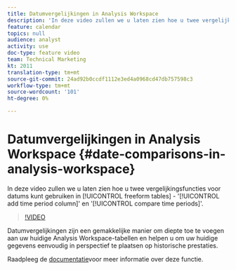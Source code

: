 ```yaml
---
title: Datumvergelijkingen in Analysis Workspace
description: 'In deze video zullen we u laten zien hoe u twee vergelijkingsfuncties voor datums kunt gebruiken in vrije-vormtabellen: ''Tijdskolom toevoegen'' en ''Tijdsperioden vergelijken''.'
feature: calendar
topics: null
audience: analyst
activity: use
doc-type: feature video
team: Technical Marketing
kt: 2011
translation-type: tm+mt
source-git-commit: 24ad92b0ccdf1112e3ed4a0968cd47db757598c3
workflow-type: tm+mt
source-wordcount: '101'
ht-degree: 0%

---
```



# Datumvergelijkingen in Analysis Workspace {#date-comparisons-in-analysis-workspace}

In deze video zullen we u laten zien hoe u twee vergelijkingsfuncties voor datums kunt gebruiken in [!UICONTROL freeform tables] - &#39;[!UICONTROL add time period column]&#39; en &#39;[!UICONTROL compare time periods]&#39;.

>[!VIDEO](https://video.tv.adobe.com/v/23985/?quality=12)

Datumvergelijkingen zijn een gemakkelijke manier om diepte toe te voegen aan uw huidige Analysis Workspace-tabellen en helpen u om uw huidige gegevens eenvoudig in perspectief te plaatsen op historische prestaties.

Raadpleeg de [documentatie](https://marketing.adobe.com/resources/help/en_US/analytics/analysis-workspace/time_comparison.html)voor meer informatie over deze functie.
